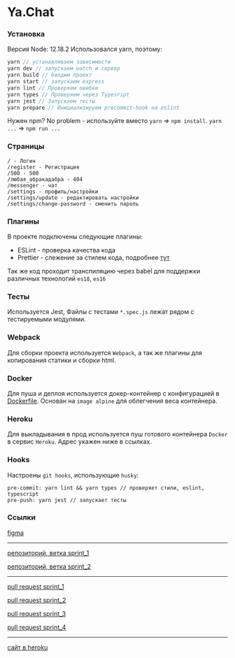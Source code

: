 # Ya.Chat
### Установка
Версия Node: 12.18.2
Использовался yarn, поэтому:

```node.js
yarn // устанавливаем зависимости
yarn dev // запускаем watch и сервер
yarn build // билдим проект
yarn start // запускаем express
yarn lint // Проверяем ошибки
yarn types // Проверяем через Typesript
yarn jest // Запускаем тесты
yarn prepare // Инициализируем precommit-hook на eslint
```
Нужен npm? No problem - используйте вместо `yarn` => `npm install`. `yarn ...` => `npm run ...`

### Страницы

```
/ - Логин
/register - Регистрация
/500 - 500
/любая_абракадабра - 404
/messenger - чат
/settings - профиль/настройки
/settings/update - редактировать настройки
/settings/change-password - сменить пароль
```

### Плагины
В проекте подключены следующие плагины:
- ESLint - проверка качества кода
- Prettier - слежение за стилем кода, подробнее [тут](./CODESTYLE.md)

Так же код проходит транспиляцию через babel для поддержки различных технологий `es18`, `es16`

### Тесты
Используется Jest, Файлы с тестами `*.spec.js` лежат рядом с тестируемыми модулями.

### Webpack
Для сборки проекта используется `Webpack`, а так же плагины для копирования статики и сборки html.

### Docker
Для пуша и деплоя используется докер-контейнер с конфигурацией в [Dockerfile](./Dockerfile).
Основан на `image alpine` для облегчения веса контейнера.

### Heroku
Для выкладывания в прод используется пуш готового контейнера `Docker` в сервис `Heroku`. Адрес укажен ниже в ссылках.

### Hooks
Настроены `git hooks`, использующие `husky`:
```
pre-commit: yarn lint && yarn types // проверяет стили, eslint, typescript
pre-push: yarn jest // запускает тесты
```

### Ссылки
[figma](https://www.figma.com/file/mkZSo0ewVa2xP0tSr0Z0YL/YaChat?node-id=0%3A1)
____
[репозиторий, ветка sprint_1](https://github.com/Tenutes/middle.messenger.praktikum.yandex/tree/sprint_1)

[репозиторий, ветка sprint_2](https://github.com/Tenutes/middle.messenger.praktikum.yandex/tree/sprint_2)
____
[pull request sprint_1](https://github.com/Tenutes/middle.messenger.praktikum.yandex/pull/1)

[pull request sprint_2](https://github.com/Tenutes/middle.messenger.praktikum.yandex/pull/2)

[pull request sprint_3](https://github.com/Tenutes/middle.messenger.praktikum.yandex/pull/3)

[pull request sprint_4](https://github.com/Tenutes/middle.messenger.praktikum.yandex/pull/4)
____
[сайт в heroku](https://tenutes-chat.herokuapp.com/)

